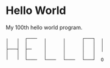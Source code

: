# Hello World

My 100th hello world program.

```
╷   ╷  ┌───╴  ╷      ╷      ┌───┐  ╷
│   │  │      │      │      │   │  │
├───┤  ├─╴    │      │      │   │  │
│   │  │      │      │      │   │
╵   ╵  └───╴  └───╴  └───╴  └───┘  O
```
